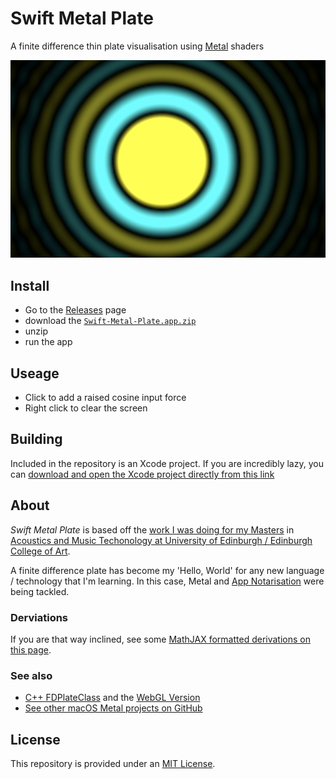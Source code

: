 # Swift Metal Plate

A finite difference thin plate visualisation using [Metal](https://developer.apple.com/metal/) shaders

![](img/logo.png)

## Install

- Go to the [Releases](https://github.com/mhamilt/Swift-Metal-Plate/releases/tag/0.1.0a) page
- download the [`Swift-Metal-Plate.app.zip`](https://github.com/mhamilt/Swift-Metal-Plate/releases/download/0.1.0a/Swift-Metal-Plate.app.zip)
- unzip
- run the app

## Useage

- Click to add a raised cosine input force
- Right click to clear the screen

## Building

Included in the repository is an Xcode project. If you are incredibly lazy, you can [download and open the Xcode project directly from this link](xcode://clone?repo=https%3A%2F%2Fgithub.com%2Fmhamilt%2FSwift-Metal-Plate)

## About

_Swift Metal Plate_ is based off the [work I was doing for my Masters](https://github.com/mhamilt/CoupledFDPlateAndString) in [Acoustics and Music Techonology at University of Edinburgh / Edinburgh College of Art](http://www.acoustics.ed.ac.uk/amt_msc/).

A finite difference plate has become my 'Hello, World' for any new language / technology that I'm learning. In this case, Metal and [App Notarisation](https://help.apple.com/xcode/mac/current/#/dev88332a81e) were being tackled.

### Derviations

If you are that way inclined, see some [MathJAX formatted derivations on this page](https://mhamilt.github.io/CoupledFDPlateAndString/).

### See also

- [C++ FDPlateClass](https://github.com/mhamilt/FDPlateClass) and the [WebGL Version](https://mhamilt.github.io/FDPlateClass/)
- [See other macOS Metal projects on GitHub](https://github.com/search?q=topic%3Ametal+topic%3Amacos)

## License

This repository is provided under an [MIT License](LICENSE).
